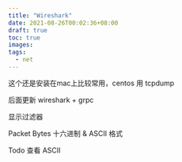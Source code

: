 ```yaml
---
title: "Wireshark"
date: 2021-08-26T00:02:36+08:00
draft: true
toc: true
images:
tags: 
  - net
---
```


这个还是安装在mac上比较常用，centos 用 tcpdump

后面更新 wireshark + grpc

显示过滤器

Packet Bytes 十六进制 & ASCII 格式

Todo 查看 ASCII
